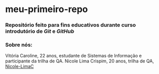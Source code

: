 # meu-primeiro-repo

### Repositório feito para fins educativos durante curso introdutório de *Git* e *GitHub*

### Sobre nós:

Vitória Caroline, 22 anos, estudante de Sistemas de Informação e participante da trilha de QA.
Nicole Lima Crispim, 20 anos, trilha de QA, [Nicole-LimaC](https://github.com/Nicole-LimaC)